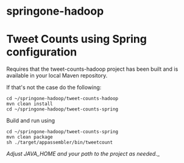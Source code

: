 springone-hadoop
================

# Tweet Counts using Spring configuration

Requires that the tweet-counts-hadoop project has been built and is available in your local Maven repository.

If that's not the case do the following:
````
cd ~/springone-hadoop/tweet-counts-hadoop
mvn clean install
cd ~/springone-hadoop/tweet-counts-spring
````

Build and run using

````
cd ~/springone-hadoop/tweet-counts-spring
mvn clean package
sh ./target/appassembler/bin/tweetcount
````

_Adjust JAVA_HOME and your path to the project as needed.__
